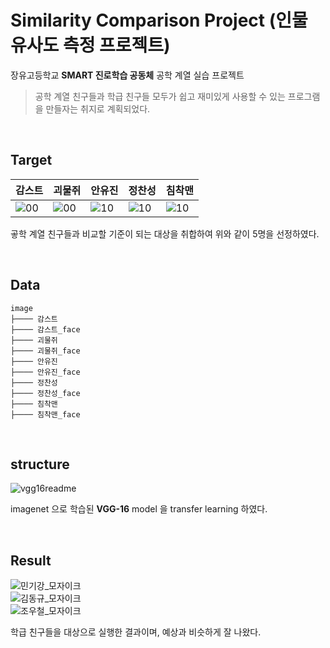 # Similarity Comparison Project (인물 유사도 측정 프로젝트)

장유고등학교 **SMART 진로학습 공동체** 공학 계열 실습 프로젝트
> 공학 계열 친구들과 학급 친구들 모두가 쉽고 재미있게 사용할 수 있는 프로그램을 만들자는 취지로 계획되었다.
<br>

## Target

|감스트|괴물쥐|안유진|정찬성|침착맨|
|---|---|---|---|---|
|![00](https://github.com/moonsung1234/SimilarityComparisonProject/assets/71556009/c429fd70-d896-4142-a96f-55529c0bf195)|![00](https://github.com/moonsung1234/SimilarityComparisonProject/assets/71556009/d4c6e156-2827-4586-83fd-c04073c052ef)|![10](https://github.com/moonsung1234/SimilarityComparisonProject/assets/71556009/ed804762-e32e-42f5-a0ed-53af8b422d00)|![10](https://github.com/moonsung1234/SimilarityComparisonProject/assets/71556009/0773f9a7-f282-4777-8b8a-d302cc8d304b)|![10](https://github.com/moonsung1234/SimilarityComparisonProject/assets/71556009/ef97be6a-2001-4427-af46-ccff51f0e5d5)|

곻학 계열 친구들과 비교할 기준이 되는 대상을 취합하여 위와 같이 5명을 선정하였다.

<br>

## Data

```
image
├──── 감스트
├──── 감스트_face
├──── 괴물쥐
├──── 괴물쥐_face
├──── 안유진
├──── 안유진_face
├──── 정찬성
├──── 정찬성_face
├──── 침착맨
├──── 침착맨_face
```
<br>

## structure

![vgg16readme](https://github.com/moonsung1234/SimilarityComparisonProject/assets/71556009/2ca318dc-117a-4f01-ae50-21c12eeccd47)

imagenet 으로 학습된 **VGG-16** model 을 transfer learning 하였다.

<br>

## Result

![민기강_모자이크](https://github.com/moonsung1234/SimilarityComparisonProject/assets/71556009/1ca419ce-2258-4a1a-91aa-116d41f039f2) <br>
![김동규_모자이크](https://github.com/moonsung1234/SimilarityComparisonProject/assets/71556009/66a11ec1-4b36-45b1-a27b-d327375868fc) <br>
![조우철_모자이크](https://github.com/moonsung1234/SimilarityComparisonProject/assets/71556009/df0e40b2-b083-4e2d-a3a4-4de845b92d0c)

학급 친구들을 대상으로 실행한 결과이며, 예상과 비슷하게 잘 나왔다.
<br>
